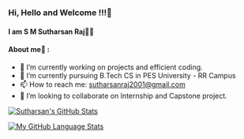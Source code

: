 ### Hi, Hello and Welcome !!!👋
#### I am S M Sutharsan Raj🙋‍♂️

<!--
**smsraj2001/smsraj2001** is a ✨ _special_ ✨ repository because its `README.md` (this file) appears on your GitHub profile.
- 🤔 I’m looking for help with ...
- 💬 Ask me about ...
- 😄 Pronouns: ...
- ⚡ Fun fact: ...
-->

#### About me💬 :

- 🔭 I’m currently working on projects and efficient coding.
- 🌱 I’m currently pursuing B.Tech CS in PES University - RR Campus
- 📫 How to reach me: sutharsanraj2001@gmail.com
- 👯 I’m looking to collaborate on Internship and Capstone project.

[![Sutharsan's GitHub Stats](https://github-readme-stats.vercel.app/api?username=smsraj2001&theme=tokyonight)]()

[![My GitHub Language Stats](https://github-readme-stats.vercel.app/api/top-langs/?username=smsraj2001&langs_count=5&theme=nightowl)]()
